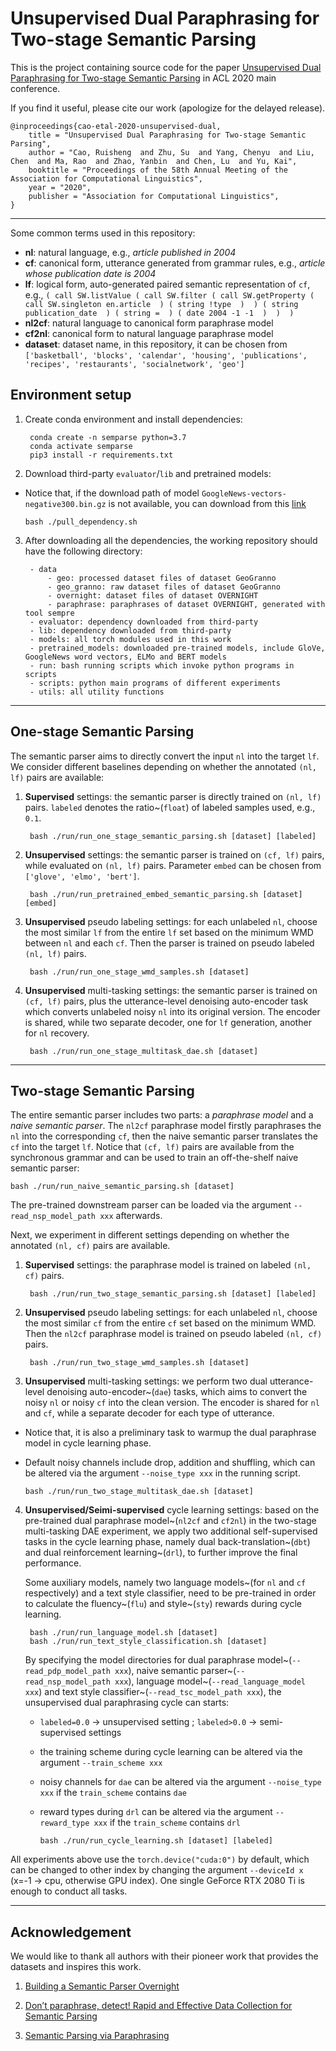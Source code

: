 # Unsupervised Dual Paraphrasing for Two-stage Semantic Parsing

This is the project containing source code for the paper [Unsupervised Dual Paraphrasing for Two-stage Semantic Parsing](https://arxiv.org/pdf/2005.13485.pdf) in ACL 2020 main conference.

If you find it useful, please cite our work (apologize for the delayed release).

    @inproceedings{cao-etal-2020-unsupervised-dual,
        title = "Unsupervised Dual Paraphrasing for Two-stage Semantic Parsing",
        author = "Cao, Ruisheng  and Zhu, Su  and Yang, Chenyu  and Liu, Chen  and Ma, Rao  and Zhao, Yanbin  and Chen, Lu  and Yu, Kai",
        booktitle = "Proceedings of the 58th Annual Meeting of the Association for Computational Linguistics",
        year = "2020",
        publisher = "Association for Computational Linguistics",
    }

----

Some common terms used in this repository:

 - **nl**: natural language, e.g., _article published in 2004_
 - **cf**: canonical form, utterance generated from grammar rules, e.g., _article whose publication date is 2004_
 - **lf**: logical form, auto-generated paired semantic representation of `cf`, e.g., `( call SW.listValue ( call SW.filter ( call SW.getProperty ( call SW.singleton en.article  ) ( string !type  )  ) ( string publication_date  ) ( string =  ) ( date 2004 -1 -1  )  )  )`
 - **nl2cf**: natural language to canonical form paraphrase model
 - **cf2nl**: canonical form to natural language paraphrase model
 - **dataset**: dataset name, in this repository, it can be chosen from `['basketball', 'blocks', 'calendar', 'housing', 'publications', 'recipes', 'restaurants', 'socialnetwork', 'geo']`

## Environment setup

1. Create conda environment and install dependencies:

        conda create -n semparse python=3.7
        conda activate semparse
        pip3 install -r requirements.txt

2. Download third-party `evaluator`/`lib` and pretrained models:
  - Notice that, if the download path of model `GoogleNews-vectors-negative300.bin.gz` is not available, you can download from this [link](https://drive.google.com/file/d/1c0yxK7qtGpgSDVrsh2ruBhR8O4HsEQFu/view?usp=sharing)

        bash ./pull_dependency.sh

3. After downloading all the dependencies, the working repository should have the following directory:

        - data
            - geo: processed dataset files of dataset GeoGranno
            - geo_granno: raw dataset files of dataset GeoGranno
            - overnight: dataset files of dataset OVERNIGHT
            - paraphrase: paraphrases of dataset OVERNIGHT, generated with tool sempre
        - evaluator: dependency downloaded from third-party
        - lib: dependency downloaded from third-party
        - models: all torch modules used in this work
        - pretrained_models: downloaded pre-trained models, include GloVe, GoogleNews word vectors, ELMo and BERT models
        - run: bash running scripts which invoke python programs in scripts
        - scripts: python main programs of different experiments
        - utils: all utility functions

----

## One-stage Semantic Parsing

The semantic parser aims to directly convert the input `nl` into the target `lf`. We consider different baselines depending on whether the annotated `(nl, lf)` pairs are available:

1. **Supervised** settings: the semantic parser is directly trained on `(nl, lf)` pairs. `labeled` denotes the ratio~(`float`) of labeled samples used, e.g., `0.1`.

        bash ./run/run_one_stage_semantic_parsing.sh [dataset] [labeled]

2. **Unsupervised** settings: the semantic parser is trained on `(cf, lf)` pairs, while evaluated on `(nl, lf)` pairs. Parameter `embed` can be chosen from `['glove', 'elmo', 'bert']`.

        bash ./run/run_pretrained_embed_semantic_parsing.sh [dataset] [embed]

3. **Unsupervised** pseudo labeling settings: for each unlabeled `nl`, choose the most similar `lf` from the entire `lf` set based on the minimum WMD between `nl` and each `cf`. Then the parser is trained on pseudo labeled `(nl, lf)` pairs.

        bash ./run/run_one_stage_wmd_samples.sh [dataset]

4. **Unsupervised** multi-tasking settings: the semantic parser is trained on `(cf, lf)` pairs, plus the utterance-level denoising auto-encoder task which converts unlabeled noisy `nl` into its original version. The encoder is shared, while two separate decoder, one for `lf` generation, another for `nl` recovery.

        bash ./run/run_one_stage_multitask_dae.sh [dataset]


----

## Two-stage Semantic Parsing

The entire semantic parser includes two parts: a _paraphrase model_ and a _naive semantic parser_. The `nl2cf` paraphrase model firstly paraphrases the `nl` into the corresponding `cf`, then the naive semantic parser translates the `cf` into the target `lf`. Notice that `(cf, lf)` pairs are available from the synchronous grammar and can be used to train an off-the-shelf naive semantic parser:

    bash ./run/run_naive_semantic_parsing.sh [dataset]

The pre-trained downstream parser can be loaded via the argument `--read_nsp_model_path xxx` afterwards.

Next, we experiment in different settings depending on whether the annotated `(nl, cf)` pairs are available.

1. **Supervised** settings: the paraphrase model is trained on labeled `(nl, cf)` pairs.

        bash ./run/run_two_stage_semantic_parsing.sh [dataset] [labeled]

2. **Unsupervised** pseudo labeling settings: for each unlabeled `nl`, choose the most similar `cf` from the entire `cf` set based on the minimum WMD. Then the `nl2cf` paraphrase model is trained on pseudo labeled `(nl, cf)` pairs.

        bash ./run/run_two_stage_wmd_samples.sh [dataset]

3. **Unsupervised** multi-tasking settings: we perform two dual utterance-level denoising auto-encoder~(`dae`) tasks, which aims to convert the noisy `nl` or noisy `cf` into the clean version. The encoder is shared for `nl` and `cf`, while a separate decoder for each type of utterance.
  - Notice that, it is also a preliminary task to warmup the dual paraphrase model in cycle learning phase.
  - Default noisy channels include drop, addition and shuffling, which can be altered via the argument `--noise_type xxx` in the running script.

        bash ./run/run_two_stage_multitask_dae.sh [dataset]

4. **Unsupervised/Seimi-supervised** cycle learning settings: based on the pre-trained dual paraphrase model~(`nl2cf` and `cf2nl`) in the two-stage multi-tasking DAE experiment, we apply two additional self-supervised tasks in the cycle learning phase, namely dual back-translation~(`dbt`) and dual reinforcement learning~(`drl`), to further improve the final performance.

    Some auxiliary models, namely two language models~(for `nl` and `cf` respectively) and a text style classifier, need to be pre-trained in order to calculate the fluency~(`flu`) and style~(`sty`) rewards during cycle learning.

        bash ./run/run_language_model.sh [dataset]
        bash ./run/run_text_style_classification.sh [dataset]

    By specifying the model directories for dual paraphrase model~(`--read_pdp_model_path xxx`), naive semantic parser~(`--read_nsp_model_path xxx`), language model~(`--read_language_model xxx`) and text style classifier~(`--read_tsc_model_path xxx`), the unsupervised dual paraphrasing cycle can starts:
      - `labeled=0.0` -> unsupervised setting ; `labeled>0.0` -> semi-supervised settings
      - the training scheme during cycle learning can be altered via the argument `--train_scheme xxx`
      - noisy channels for `dae` can be altered via the argument `--noise_type xxx` if the `train_scheme` contains `dae`
      - reward types during `drl` can be altered via the argument `--reward_type xxx` if the `train_scheme` contains `drl`

            bash ./run/run_cycle_learning.sh [dataset] [labeled]

All experiments above use the `torch.device("cuda:0")` by default, which can be changed to other index by changing the argument `--deviceId x` (x=-1 -> cpu, otherwise GPU index). One single GeForce RTX 2080 Ti is enough to conduct all tasks.

----

## Acknowledgement

We would like to thank all authors with their pioneer work that provides the datasets and inspires this work.

1. [Building a Semantic Parser Overnight](https://aclanthology.org/P15-1129.pdf)

2. [Don’t paraphrase, detect! Rapid and Effective Data Collection for Semantic Parsing](https://aclanthology.org/D19-1394.pdf)

3. [Semantic Parsing via Paraphrasing](https://aclanthology.org/P14-1133.pdf)
